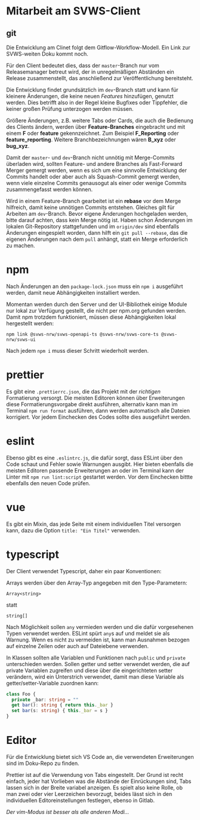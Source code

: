 # Mitarbeit am SVWS-Client

## git
Die Entwicklung am Clinet folgt dem Gitflow-Workflow-Modell. Ein Link zur SVWS-weiten Doku kommt noch.

Für den Client bedeutet dies, dass der `master`-Branch nur vom Releasemanager betreut wird, der in unregelmäßigen Abständen ein Release zusammenstellt, das anschließend zur Veröffentlichung bereitsteht.

Die Entwicklung findet grundsätzlich im `dev`-Branch statt und kann für kleinere Änderungen, die keine neuen _Features_ hinzufügen, genutzt werden. Dies betrifft also in der Regel kleine Bugfixes oder Tippfehler, die keiner großen Prüfung unterzogen werden müssen.

Größere Änderungen, z.B. weitere Tabs oder Cards, die auch die Bedienung des Clients ändern, werden über __Feature-Branches__ eingebracht und mit einem __F__ oder __feature__ gekennzeichnet. Zum Beispiel __F_Reporting__ oder __feature_reporting__. Weitere Branchbezeichnungen wären __B_xyz__ oder __bug_xyz__.

Damit der `master`- und `dev`-Branch nicht unnötig mit Merge-Commits überladen wird, sollten Feature- und andere Branches als Fast-Forward Merger gemergt werden, wenn es sich um eine sinnvolle Entwicklung der Commits handelt oder aber auch als Squash-Commit gemergt werden, wenn viele einzelne Commits genausogut als einer oder wenige Commits zusammengefasst werden können.

Wird in einem Feature-Branch gearbeitet ist ein __rebase__ vor dem Merge hilfreich, damit keine unnötigen Commits entstehen. Gleiches gilt für Arbeiten am `dev`-Branch. Bevor eigene Änderungen hochgeladen werden, bitte darauf achten, dass kein Merge nötig ist. Haben schon Änderungen im lokalen Git-Repository stattgefunden und im `origin/dev` sind ebenfalls Änderungen eingespielt worden, dann hilft ein `git pull --rebase`, das die eigenen Änderungen nach dem `pull` anhängt, statt ein Merge erforderlich zu machen.

# npm
Nach Änderungen an den `package-lock.json` muss ein `npm i` ausgeführt werden, damit neue Abhängigkeiten installiert werden. 

Momentan werden durch den Server und der UI-Bibliothek einige Module nur lokal zur Verfügung gestellt, die nicht per npm.org gefunden werden. Damit npm trotzdem funktioniert, müssen diese Abhängigkeiten lokal hergestellt werden:

    npm link @svws-nrw/svws-openapi-ts @svws-nrw/svws-core-ts @svws-nrw/svws-ui
    
Nach jedem `npm i` muss dieser Schritt wiederholt werden.

# prettier
Es gibt eine `.prettierrc.json`, die das Projekt mit der _richtigen_ Formatierung versorgt. Die meisten Editoren können über Erweiterungen diese Formatierungsvorgabe direkt ausführen, alternativ kann man im Terminal `npm run format` ausführen, dann werden automatisch alle Dateien korrigiert. Vor jedem Einchecken des Codes sollte dies ausgeführt werden.

# eslint
Ebenso gibt es eine `.eslintrc.js`, die dafür sorgt, dass ESLint über den Code schaut und Fehler sowie Warnungen ausgibt. Hier bieten ebenfalls die meisten Editoren passende Erweiterungen an oder im Terminal kann der Linter mit `npm run lint:script` gestartet werden. Vor dem Einchecken bittte ebenfalls den neuen Code prüfen.

# vue
Es gibt ein Mixin, das jede Seite mit einem individuellen Titel versorgen kann, dazu die Option `title: "Ein Titel"` verwenden.

# typescript
Der Client verwendet Typescript, daher ein paar Konventionen:

Arrays werden über den Array-Typ angegeben mit den Type-Parametern:

    Array<string>

statt

    string[]

Nach Möglichkeit sollen `any` vermieden werden und die dafür vorgesehenen Typen verwendet werden. ESLint spürt `any`s auf und meldet sie als Warnung. Wenn es nicht zu vermeiden ist, kann man Ausnahmen bezogen auf einzelne Zeilen oder auch auf Dateiebene verwenden.

In Klassen sollten alle Variablen und Funktionen nach `public` und `private` unterschieden werden. Sollen getter und setter verwendet werden, die auf private Variablen zugreifen und diese über die eingerichteten setter verändern, wird ein Unterstrich verwendet, damit man diese Variable als getter/setter-Variable zuordnen kann:

```ts
class Foo {
  private _bar: string = ""
  get bar(): string { return this._bar }
  set bar(s: string) { this._bar = s }
}
```

# Editor
Für die Entwicklung bietet sich VS Code an, die verwendeten Erweiterungen sind im Doku-Repo zu finden.

Prettier ist auf die Verwendung von Tabs eingestellt. Der Grund ist recht einfach, jeder hat Vorlieben was die Abstände der Einrückungen sind, Tabs lassen sich in der Breite variabel anzeigen. Es spielt also keine Rolle, ob man zwei oder vier Leerzeichen bevorzugt, beides lässt sich in den individuellen Editoreinstellungen festlegen, ebenso in Gitlab.

_Der vim-Modus ist besser als alle anderen Modi…_
